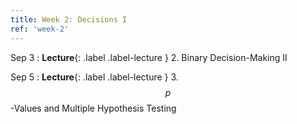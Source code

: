 ```yaml
---
title: Week 2: Decisions I
ref: 'week-2'
---
```


Sep 3
: **Lecture**{: .label .label-lecture } 2. Binary Decision-Making II

Sep 5
: **Lecture**{: .label .label-lecture } 3. $$p$$-Values and Multiple Hypothesis Testing
